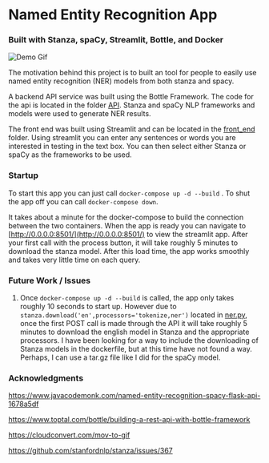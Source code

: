 # Named Entity Recognition App
### Built with Stanza, spaCy, Streamlit, Bottle, and Docker


![Demo Gif](https://github.com/ravibhandia/ravi-1800/blob/main/NER_ISS_demo.gif)


The motivation behind this project is to built an tool for people to easily use named entity recognition (NER) models from both stanza and spacy.

A backend API service was built using the Bottle Framework. The code for the api is located in the folder [API](https://github.com/ravibhandia/ravi-1800/tree/main/api). Stanza and spaCy NLP frameworks and models were used to generate NER results.

The front end was built using Streamlit and can be located in the [front_end](https://github.com/ravibhandia/ravi-1800/tree/main/front_end) folder. Using streamlit you can enter any sentences or words you are interested in testing in the text box. You can then select either Stanza or spaCy as the frameworks to be used.

### Startup
To start this app you can just call `docker-compose up -d --build` . To shut the app off you can call `docker-compose down`.

It takes about a minute for the docker-compose to build the connection between the two containers. When the app is ready you can navigate to [http://0.0.0.0:8501/](http://0.0.0.0:8501/) to view the streamlit app. After your first call with the process button, it will take roughly 5 minutes to download the stanza model. After this load time, the app works smoothly and takes very little time on each query.

### Future Work / Issues
1. Once  ` docker-compose up -d --build ` is called, the app only takes roughly 10 seconds to start up. However due to `stanza.download('en',processors='tokenize,ner')` located in [ner.py](https://github.com/ravibhandia/ravi-1800/blob/main/api/ner.py), once the first POST call is made through the API it will take roughly 5 minutes to download the english model in Stanza and the appropriate processors. I have been looking for a way to include the downloading of Stanza models in the dockerfile, but at this time have not found a way. Perhaps, I can use a tar.gz file like I did for the spaCy model.



### Acknowledgments


https://www.javacodemonk.com/named-entity-recognition-spacy-flask-api-1678a5df

https://www.toptal.com/bottle/building-a-rest-api-with-bottle-framework

https://cloudconvert.com/mov-to-gif

https://github.com/stanfordnlp/stanza/issues/367




